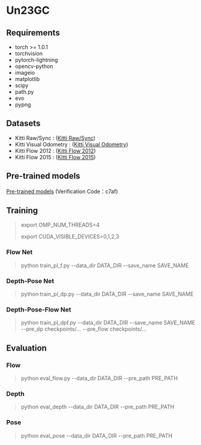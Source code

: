 # Un23GC

## Requirements
* torch >= 1.0.1
* torchvision
* pytorch-lightning
* opencv-python
* imageio
* matplotlib
* scipy
* path.py
* evo
* pypng

## Datasets
* Kitti Raw/Sync : ([Kitti Raw/Sync](https://www.cvlibs.net/datasets/kitti/raw_data.php))
* Kitti Visual Odometry : ([Kitti Visual Odometry](https://www.cvlibs.net/datasets/kitti/eval_odometry.php))
* Kitti Flow 2012 : ([Kitti Flow 2012](https://www.cvlibs.net/datasets/kitti/eval_stereo_flow.php?benchmark=flow))
* Kitti Flow 2015 : ([Kitti Flow 2015](https://www.cvlibs.net/datasets/kitti/eval_scene_flow.php?benchmark=flow))

## Pre-trained models
[Pre-trained models](https://pan.baidu.com/s/1cYnXcSYiQ7-yU2RgMHdgLw) (Verification Code：c7af)

## Training
> export OMP_NUM_THREADS=4
> 
> export CUDA_VISIBLE_DEVICES=0,1,2,3
### Flow Net
>python train_pl_f.py --data_dir DATA_DIR  --save_name SAVE_NAME 
### Depth-Pose Net
>python train_pl_dp.py --data_dir DATA_DIR --save_name SAVE_NAME 
### Depth-Pose-Flow Net
>python train_pl_dpf.py --data_dir DATA_DIR --save_name SAVE_NAME --pre_dp checkpoints/... --pre_flow checkpoints/... 

## Evaluation
### Flow
> python eval_flow.py --data_dir DATA_DIR --pre_path PRE_PATH 
### Depth
> python eval_depth --data_dir DATA_DIR --pre_path PRE_PATH 
### Pose
> python eval_pose --data_dir DATA_DIR --pre_path PRE_PATH 